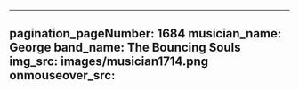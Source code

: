 ------
pagination_pageNumber: 1684
musician_name: George
band_name: The Bouncing Souls
img_src: images/musician1714.png
onmouseover_src: 
------